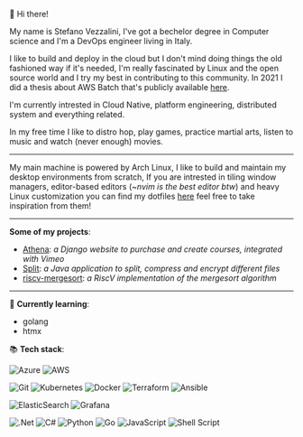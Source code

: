 👋 Hi there!

My name is Stefano Vezzalini, I've got a bechelor degree in Computer science and I'm a DevOps engineer living in Italy.

I like to build and deploy in the cloud but I don't mind doing things the old fashioned way if it's needed,
I'm really fascinated by Linux and the open source world and I try my best in contributing to this community. 
In 2021 I did a thesis about AWS Batch that's publicly available [here](https://github.com/vezzalinistefano/vezzalinistefano/blob/main/docs/thesis.pdf).

I'm currently intrested in Cloud Native, platform engineering, distributed system and everything related.

In my free time I like to distro hop, play games, practice martial arts, listen
to music and watch (never enough) movies.

---

My main machine is powered by Arch Linux, I like to build and maintain my desktop environments from scratch,
If you are intrested in tiling window managers, editor-based editors (~_nvim is the best editor btw_) and heavy Linux customization
you can find my dotfiles [here](https://github.com/vezzalinistefano/dotfiles) feel free to take inspiration from them!

---

**Some of my projects**:
- [Athena](https://github.com/vezzalinistefano/Athena): _a Django website to purchase and create courses, integrated with Vimeo_
- [Split](https://github.com/vezzalinistefano/Split): _a Java application to split, compress and encrypt different files_
- [riscv-mergesort](https://github.com/vezzalinistefano/riscv-mergesort): _a RiscV implementation of the mergesort algorithm_

---

🌱 **Currently learning**:
- golang
- htmx

📚 **Tech stack**:

![Azure](https://img.shields.io/badge/azure-%230072C6.svg?style=for-the-badge&logo=microsoftazure&logoColor=white)
![AWS](https://img.shields.io/badge/AWS-%23FF9900.svg?style=for-the-badge&logo=amazon-aws&logoColor=white)

![Git](https://img.shields.io/badge/git-%23F05033.svg?style=for-the-badge&logo=git&logoColor=white)
![Kubernetes](https://img.shields.io/badge/kubernetes-%23326ce5.svg?style=for-the-badge&logo=kubernetes&logoColor=white)
![Docker](https://img.shields.io/badge/docker-%230db7ed.svg?style=for-the-badge&logo=docker&logoColor=white)
![Terraform](https://img.shields.io/badge/terraform-%235835CC.svg?style=for-the-badge&logo=terraform&logoColor=white)
![Ansible](https://img.shields.io/badge/ansible-%231A1918.svg?style=for-the-badge&logo=ansible&logoColor=white)

![ElasticSearch](https://img.shields.io/badge/-ElasticSearch-005571?style=for-the-badge&logo=elasticsearch)
![Grafana](https://img.shields.io/badge/grafana-%23F46800.svg?style=for-the-badge&logo=grafana&logoColor=white)

![.Net](https://img.shields.io/badge/.NET-5C2D91?style=for-the-badge&logo=.net&logoColor=white)
![C#](https://img.shields.io/badge/c%23-%23239120.svg?style=for-the-badge&logo=csharp&logoColor=white)
![Python](https://img.shields.io/badge/python-3670A0?style=for-the-badge&logo=python&logoColor=ffdd54)
![Go](https://img.shields.io/badge/go-%2300ADD8.svg?style=for-the-badge&logo=go&logoColor=white)
![JavaScript](https://img.shields.io/badge/javascript-%23323330.svg?style=for-the-badge&logo=javascript&logoColor=%23F7DF1E)
![Shell Script](https://img.shields.io/badge/shell_script-%23121011.svg?style=for-the-badge&logo=gnu-bash&logoColor=white)
